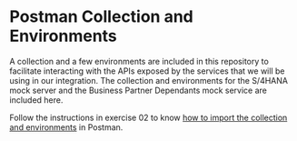 # Postman Collection and Environments

A collection and a few environments are included in this repository to facilitate interacting with the APIs exposed by the services that we will be using in our integration. The collection and environments for the S/4HANA mock server and the Business Partner Dependants mock service are included here.

Follow the instructions in exercise 02 to know [how to import the collection and environments](../../exercises/02-exploring-the-mock-services/README.md#importing-collections-and-environments-of-the-mock-services) in Postman.
